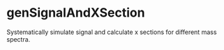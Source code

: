 # genSignalAndXSection

Systematically simulate signal and calculate x sections for different mass spectra. 

